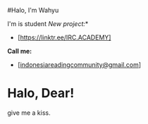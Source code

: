 #Halo, I'm Wahyu 

I'm is student 
*New project:**
* [https://linktr.ee/IRC.ACADEMY]


**Call me:**
* [indonesiareadingcommunity@gmail.com]

<!---
MUHAMADWAHYUHIDAYAT/MUHAMADWAHYUHIDAYAT is a ✨ special ✨ repository because its `GITHUB.FILE` (this file) appears on your GitHub profile.
You can click the Preview link to take a look at your changes.
--->
<!DOCTYPE html>
<html>
<head>
    <title>you're my true love</title>
</head>
<body>
    <h1>Halo, Dear!</h1>
    <p>give me a kiss.</p>
</body>
</html>